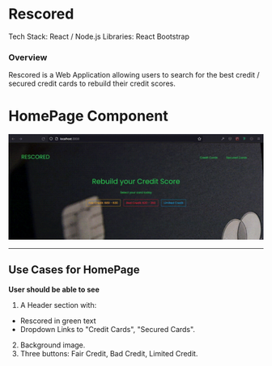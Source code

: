 # Rescored
Tech Stack: React / Node.js
Libraries: React Bootstrap 

### Overview

Rescored is a Web Application allowing users to search for the best credit / secured credit cards to rebuild their credit scores.

# HomePage Component
![homepage](/public/assets/homepage.gif)

---

## Use Cases for HomePage 

**User should be able to see**

1. A Header section with:
  * Rescored in green text
  * Dropdown Links to "Credit Cards", "Secured Cards".
2. Background image.
3. Three buttons: Fair Credit, Bad Credit, Limited Credit.
